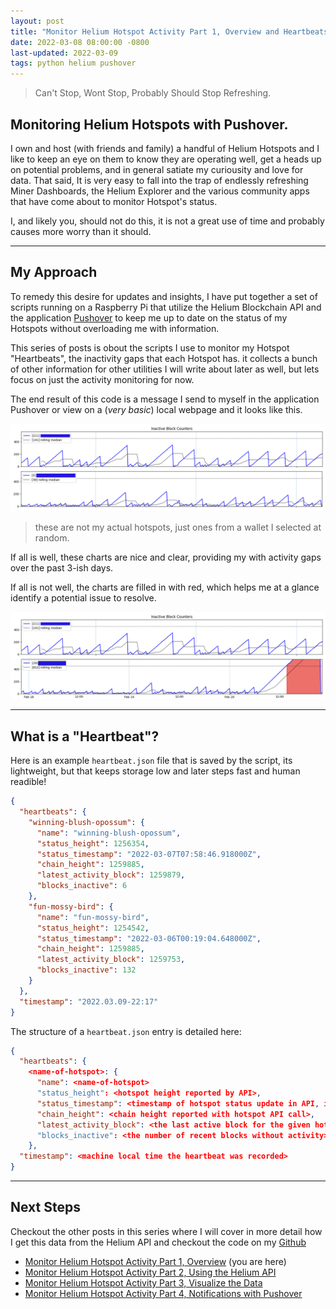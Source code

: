 ```yaml
---
layout: post
title: "Monitor Helium Hotspot Activity Part 1, Overview and Heartbeats"
date: 2022-03-08 08:00:00 -0800
last-updated: 2022-03-09
tags: python helium pushover
---
```


> Can't Stop, Wont Stop, Probably Should Stop Refreshing.

## Monitoring Helium Hotspots with Pushover.

I own and host (with friends and family) a handful of Helium Hotspots and I like to keep an eye on them to know they are operating well, get a heads up on potential problems, and in general satiate my curiousity and love for data. That said, It is very easy to fall into the trap of endlessly refreshing Miner Dashboards, the Helium Explorer and the various community apps that have come about to monitor Hotspot's status.

I, and likely you, should not do this, it is not a great use of time and probably causes more worry than it should.

---

## My Approach

To remedy this desire for updates and insights, I have put together a set of scripts running on a Raspberry Pi that utilize the Helium Blockchain API and the application [Pushover][pushover-website] to keep me up to date on the status of my Hotspots without overloading me with information.

This series of posts is obout the scripts I use to monitor my Hotspot "Heartbeats", the inactivity gaps that each Hotspot has. it collects a bunch of other information for other utilities I will write about later as well, but lets focus on just the activity monitoring for now.

The end result of this code is a message I send to myself in the application Pushover or view on a (_very basic_) local webpage and it looks like this.

![sample image][sample-image]

> these are not my actual hotspots, just ones from a wallet I selected at random.

If all is well, these charts are nice and clear, providing my with activity gaps over the past 3-ish days.

If all is not well, the charts are filled in with red, which helps me at a glance identify a potential issue to resolve.

![sample warning image][sample-image-warning]

---

## What is a "Heartbeat"?

Here is an example `heartbeat.json` file that is saved by the script, its lightweight, but that keeps storage low and later steps fast and human readible!

```json
{
  "heartbeats": {
    "winning-blush-opossum": {
      "name": "winning-blush-opossum",
      "status_height": 1256354,
      "status_timestamp": "2022-03-07T07:58:46.918000Z",
      "chain_height": 1259885,
      "latest_activity_block": 1259879,
      "blocks_inactive": 6
    },
    "fun-mossy-bird": {
      "name": "fun-mossy-bird",
      "status_height": 1254542,
      "status_timestamp": "2022-03-06T00:19:04.648000Z",
      "chain_height": 1259885,
      "latest_activity_block": 1259753,
      "blocks_inactive": 132
    }
  },
  "timestamp": "2022.03.09-22:17"
}
```

The structure of a `heartbeat.json` entry is detailed here:

```json
{
  "heartbeats": {
    <name-of-hotspot>: {
      "name": <name-of-hotspot>
      "status_height": <hotspot height reported by API>,
      "status_timestamp": <timestamp of hotspot status update in API, in UTC>,
      "chain_height": <chain height reported with hotspot API call>,
      "latest_activity_block": <the last active block for the given hotspot>
      "blocks_inactive": <the number of recent blocks without activity>
    },
  "timestamp": <machine local time the heartbeat was recorded>
}
```

---

## Next Steps

Checkout the other posts in this series where I will cover in more detail how I get this data from the Helium API and checkout the code on my [Github][github-repo]

- [Monitor Helium Hotspot Activity Part 1, Overview][helim-heartbeat-part-1] (you are here)
- [Monitor Helium Hotspot Activity Part 2, Using the Helium API][helim-heartbeat-part-2]
- [Monitor Helium Hotspot Activity Part 3, Visualize the Data][helim-heartbeat-part-3]
- [Monitor Helium Hotspot Activity Part 4, Notifications with Pushover][helim-heartbeat-part-4]

[github-repo]: https://github.com/samgutentag/helium-heartbeat
[helim-heartbeat-part-1]: https://gutentag.co/3MzZNAb
[helim-heartbeat-part-2]: https://www.samgutentag.com/blog
[helim-heartbeat-part-3]: https://www.samgutentag.com/blog
[helim-heartbeat-part-4]: https://www.samgutentag.com/blog
[pushover-website]: https://pushover.net/#apps
[sample-image-warning]: https://github.com/samgutentag/helium-heartbeat/blob/main/_assets/sample_output_warning.png?raw=true
[sample-image]: https://github.com/samgutentag/helium-heartbeat/blob/main/_assets/sample_output.png?raw=true
